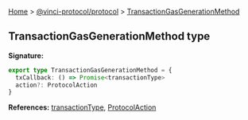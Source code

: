 [Home](./index.md) &gt; [@vinci-protocol/protocol](./protocol.md) &gt; [TransactionGasGenerationMethod](./protocol.transactiongasgenerationmethod.md)

## TransactionGasGenerationMethod type

<b>Signature:</b>

```typescript
export type TransactionGasGenerationMethod = {
  txCallback: () => Promise<transactionType>
  action?: ProtocolAction
}
```

<b>References:</b> [transactionType](./protocol.transactiontype.md)<!-- -->, [ProtocolAction](./protocol.protocolaction.md)
